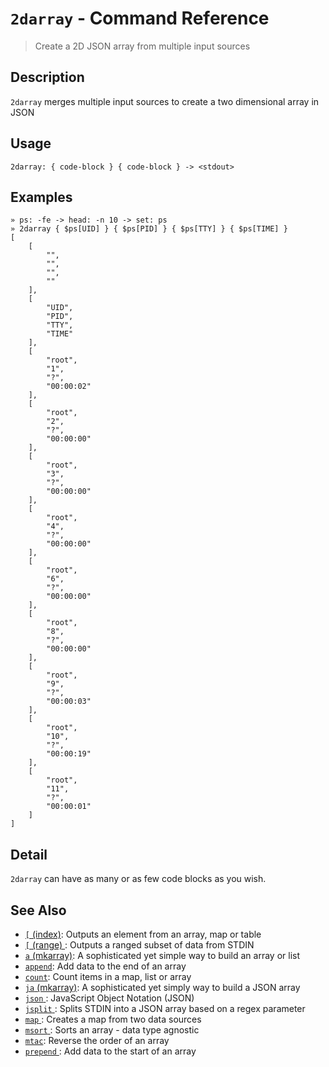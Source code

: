 # `2darray`  - Command Reference

> Create a 2D JSON array from multiple input sources

## Description

`2darray` merges multiple input sources to create a two dimensional array in JSON

## Usage

```
2darray: { code-block } { code-block } -> <stdout>
```

## Examples

```
» ps: -fe -> head: -n 10 -> set: ps 
» 2darray { $ps[UID] } { $ps[PID] } { $ps[TTY] } { $ps[TIME] }
[
    [
        "",
        "",
        "",
        ""
    ],
    [
        "UID",
        "PID",
        "TTY",
        "TIME"
    ],
    [
        "root",
        "1",
        "?",
        "00:00:02"
    ],
    [
        "root",
        "2",
        "?",
        "00:00:00"
    ],
    [
        "root",
        "3",
        "?",
        "00:00:00"
    ],
    [
        "root",
        "4",
        "?",
        "00:00:00"
    ],
    [
        "root",
        "6",
        "?",
        "00:00:00"
    ],
    [
        "root",
        "8",
        "?",
        "00:00:00"
    ],
    [
        "root",
        "9",
        "?",
        "00:00:03"
    ],
    [
        "root",
        "10",
        "?",
        "00:00:19"
    ],
    [
        "root",
        "11",
        "?",
        "00:00:01"
    ]
]
```

## Detail

`2darray` can have as many or as few code blocks as you wish.

## See Also

* [`[` (index)](../commands/index.md):
  Outputs an element from an array, map or table
* [`[` (range) ](../commands/range.md):
  Outputs a ranged subset of data from STDIN
* [`a` (mkarray)](../commands/a.md):
  A sophisticated yet simple way to build an array or list
* [`append`](../commands/append.md):
  Add data to the end of an array
* [`count`](../commands/count.md):
  Count items in a map, list or array
* [`ja` (mkarray)](../commands/ja.md):
  A sophisticated yet simply way to build a JSON array
* [`json` ](../types/json.md):
  JavaScript Object Notation (JSON)
* [`jsplit` ](../commands/jsplit.md):
  Splits STDIN into a JSON array based on a regex parameter
* [`map` ](../commands/map.md):
  Creates a map from two data sources
* [`msort` ](../commands/msort.md):
  Sorts an array - data type agnostic
* [`mtac`](../commands/mtac.md):
  Reverse the order of an array
* [`prepend` ](../commands/prepend.md):
  Add data to the start of an array
